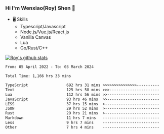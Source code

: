 ### Hi I'm Wenxiao(Roy) Shen 👋
- 🖥 Skills
  - Typescript/Javascript
  - Node.js/Vue.js/React.js
  - Vanilla Canvas
  - Lua
  - Go/Rust/C++

[![Roy's github stats](https://github-readme-stats.vercel.app/api?username=RoyShen12&show_icons=true&theme=radical&hide=prs,contribs)](https://github.com/anuraghazra/github-readme-stats)
<!--START_SECTION:waka-->

```txt
From: 05 April 2022 - To: 03 March 2024

Total Time: 1,166 hrs 33 mins

TypeScript                 692 hrs 31 mins >>>>>>>>>>>>>>>----------   59.01 %
Text                       125 hrs 58 mins >>>----------------------   10.73 %
Lua                        112 hrs 56 mins >>-----------------------   09.62 %
JavaScript                 93 hrs 46 mins  >>-----------------------   07.99 %
LESS                       37 hrs 15 mins  >------------------------   03.17 %
JSON                       29 hrs 52 mins  >------------------------   02.55 %
Rust                       29 hrs 21 mins  >------------------------   02.50 %
Markdown                   11 hrs 7 mins   -------------------------   00.95 %
Less                       9 hrs 7 mins    -------------------------   00.78 %
Other                      7 hrs 4 mins    -------------------------   00.60 %
```

<!--END_SECTION:waka-->
